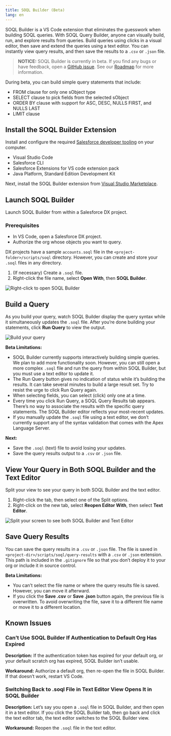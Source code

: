 ```yaml
---
title: SOQL Builder (Beta)
lang: en
---
```


SOQL Builder is a VS Code extension that eliminates the guesswork when building SOQL queries. With SOQL Query Builder, anyone can visually build, run, and explore results from queries. Build queries using clicks in a visual editor, then save and extend the queries using a text editor. You can instantly view query results, and then save the results to a `.csv` or `.json` file.

> **NOTICE:** SOQL Builder is currently in beta. If you find any bugs or have feedback, open a [GitHub issue](https://github.com/forcedotcom/soql-tooling/issues/new/choose). See our [Roadmap](https://github.com/forcedotcom/salesforcedx-vscode/wiki/Roadmap) for more information.

During beta, you can build simple query statements that include:

- FROM clause for only one sObject type
- SELECT clause to pick fields from the selected sObject
- ORDER BY clause with support for ASC, DESC, NULLS FIRST, and NULLS LAST
- LIMIT clause

## Install the SOQL Builder Extension

Install and configure the required [Salesforce developer tooling](https://developer.salesforce.com/tools/vscode/en/getting-started/install) on your computer.

- Visual Studio Code
- Salesforce CLI
- Salesforce Extensions for VS code extension pack
- Java Platform, Standard Edition Development Kit

Next, install the SOQL Builder extension from [Visual Studio Marketplace](https://marketplace.visualstudio.com/items?itemName=salesforce.salesforcedx-vscode-soql).

## Launch SOQL Builder

Launch SOQL Builder from within a Salesforce DX project.

### Prerequisites

- In VS Code, open a Salesforce DX project.
- Authorize the org whose objects you want to query.

DX projects have a sample `accounts.soql` file in the `<project-folder>/scripts/soql` directory. However, you can create and store your `.soql` files in any directory.

1. (If necessary) Create a `.soql` file.
1. Right-click the file name, select **Open With**, then **SOQL Builder**.

![Right-click to open SOQL Builder](./images/soql-builder-open.gif)

## Build a Query

As you build your query, watch SOQL Builder display the query syntax while it simultaneously updates the `.soql` file. After you’re done building your statements, click **Run Query** to view the output.

![Build your query](./images/soql-builder.gif)

**Beta Limitations:**

- SOQL Builder currently supports interactively building simple queries. We plan to add more functionality soon. However, you can still open a more complex `.soql` file and run the query from within SOQL Builder, but you must use a text editor to update it.
- The Run Query button gives no indication of status while it’s building the results. It can take several minutes to build a large result set. Try to resist the urge to click Run Query again.
- When selecting fields, you can select (click) only one at a time.
- Every time you click Run Query, a SOQL Query Results tab appears. There’s no way to associate the results with the specific query statements. The SOQL Builder editor reflects your most-recent updates.
- If you manually update the `.soql` file using a text editor, we don’t currently support any of the syntax validation that comes with the Apex Language Server.

**Next:**

- Save the `.soql` (text) file to avoid losing your updates.
- Save the query results output to a `.csv` or `.json` file.

## View Your Query in Both SOQL Builder and the Text Editor

Split your view to see your query in both SOQL Builder and the text editor.

1. Right-click the tab, then select one of the Split options.
1. Right-click on the new tab, select **Reopen Editor With**, then select **Text Editor**.

![Split your screen to see both SOQL Builder and Text Editor](.images/split-panels.gif)

## Save Query Results

You can save the query results in a `.csv` or `.json` file. The file is saved in `<project-dir>/scripts/soql/query-results` with a `.csv` or `.json` extension. This path is included in the `.gitignore` file so that you don’t deploy it to your org or include it in source control.

**Beta Limitations:**

- You can’t select the file name or where the query results file is saved. However, you can move it afterward.
- If you click the **Save .csv** or **Save .json** button again, the previous file is overwritten. To avoid overwriting the file, save it to a different file name or move it to a different location.

## Known Issues

### Can’t Use SOQL Builder If Authentication to Default Org Has Expired

**Description:** If the authentication token has expired for your default org, or your default scratch org has expired, SOQL Builder isn’t usable.

**Workaround:** Authorize a default org, then re-open the file in SOQL Builder. If that doesn’t work, restart VS Code.

### Switching Back to .soql File in Text Editor View Opens It in SOQL Builder

**Description:** Let’s say you open a `.soql` file in SOQL Builder, and then open it in a text editor. If you click the SOQL Builder tab, then go back and click the text editor tab, the text editor switches to the SOQL Builder view.

**Workaround:** Reopen the `.soql` file in the text editor.
